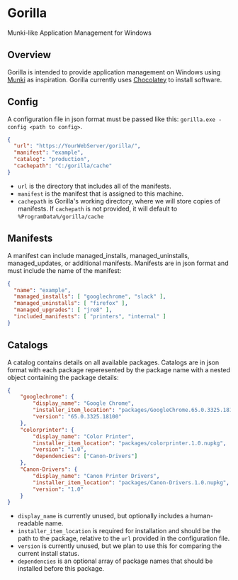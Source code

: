 # Gorilla
Munki-like Application Management for Windows

## Overview
Gorilla is intended to provide application management on Windows using [Munki](https://github.com/munki/munki) as inspiration.
Gorilla currently uses [Chocolatey](https://github.com/chocolatey/choco) to install software.

## Config
A configuration file in json format must be passed like this: `gorilla.exe -config <path to config>`.

```json
{
  "url": "https://YourWebServer/gorilla/",
  "manifest": "example",
  "catalog": "production",
  "cachepath": "C:/gorilla/cache"
}
```

* `url` is the directory that includes all of the manifests.
* `manifest` is the manifest that is assigned to this machine.
* `cachepath` is Gorilla's working directory, where we will store copies of manifests. If `cachepath` is not provided, it will default to `%ProgramData%/gorilla/cache`

## Manifests
A manifest can include managed_installs, managed_uninstalls, managed_updates, or additional manifests. Manifests are in json format and must include the name of the manifest:

```json
{
  "name": "example",
  "managed_installs": [ "googlechrome", "slack" ],
  "managed_uninstalls": [ "firefox" ],
  "managed_upgrades": [ "jre8" ],
  "included_manifests": [ "printers", "internal" ]
}
```
## Catalogs
A catalog contains details on all available packages. Catalogs are in json format with each package reperesented by the package name with a nested object containing the package details:

```json
{
	"googlechrome": {
		"display_name": "Google Chrome",
		"installer_item_location": "packages/GoogleChrome.65.0.3325.18100.nupkg",
		"version": "65.0.3325.18100"
	},
	"colorprinter": {
		"display_name": "Color Printer",
		"installer_item_location": "packages/colorprinter.1.0.nupkg",
		"version": "1.0",
		"dependencies": ["Canon-Drivers"]
	},
	"Canon-Drivers": {
		"display_name": "Canon Printer Drivers",
		"installer_item_location": "packages/Canon-Drivers.1.0.nupkg",
		"version": "1.0"
	}
}
```

* `display_name` is currently unused, but optionally includes a human-readable name.
* `installer_item_location` is required for installation and should be the path to the package, relative to the `url` provided in the configuration file.
* `version` is currently unused, but we plan to use this for comparing the current install status.
* `dependencies` is an optional array of package names that should be installed before this package.
